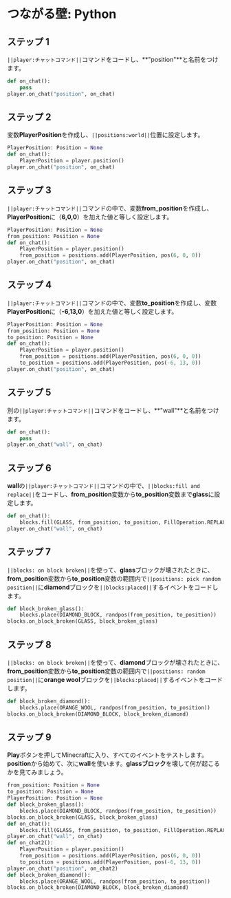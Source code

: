 # つながる壁: Python

## ステップ 1

``||player:チャットコマンド||``コマンドをコードし、**"position"**と名前をつけます。

```python
def on_chat():
    pass
player.on_chat("position", on_chat)
```

## ステップ 2
変数**PlayerPosition**を作成し、``||positions:world||``位置に設定します。

```python
PlayerPosition: Position = None
def on_chat():
    PlayerPosition = player.position()
player.on_chat("position", on_chat)
```

## ステップ 3
``||player:チャットコマンド||``コマンドの中で、変数**from_position**を作成し、**PlayerPosition**に（**6,0,0**）を加えた値と等しく設定します。
	
```python
PlayerPosition: Position = None
from_position: Position = None
def on_chat():
    PlayerPosition = player.position()
    from_position = positions.add(PlayerPosition, pos(6, 0, 0))
player.on_chat("position", on_chat)
```

## ステップ 4
``||player:チャットコマンド||``コマンドの中で、変数**to_position**を作成し、変数**PlayerPosition**に（**-6,13,0**）を加えた値と等しく設定します。

```python
PlayerPosition: Position = None
from_position: Position = None
to_position: Position = None
def on_chat():
    PlayerPosition = player.position()
    from_position = positions.add(PlayerPosition, pos(6, 0, 0))
    to_position = positions.add(PlayerPosition, pos(-6, 13, 0))
player.on_chat("position", on_chat)
```

## ステップ 5
別の``||player:チャットコマンド||``コマンドをコードし、**"wall"**と名前をつけます。

```python
def on_chat():
    pass
player.on_chat("wall", on_chat)
```

## ステップ 6
**wall**の``||player:チャットコマンド||``コマンドの中で、``||blocks:fill and replace||``をコードし、**from_position**変数から**to_position**変数まで**glass**に設定します。

```python
def on_chat():
    blocks.fill(GLASS, from_position, to_position, FillOperation.REPLACE)
player.on_chat("wall", on_chat)
```

## ステップ 7
``||blocks: on block broken||``を使って、**glass**ブロックが壊されたときに、**from_position**変数から**to_position**変数の範囲内で``||positions: pick random position||``に**diamond**ブロックを``||blocks:placed||``するイベントをコードします。

```python
def block_broken_glass():
    blocks.place(DIAMOND_BLOCK, randpos(from_position, to_position))
blocks.on_block_broken(GLASS, block_broken_glass)
```

## ステップ 8
``||blocks: on block broken||``を使って、**diamond**ブロックが壊されたときに、**from_position**変数から**to_position**変数の範囲内で``||positions: random position||``に**orange wool**ブロックを``||blocks:placed||``するイベントをコードします。

```python
def block_broken_diamond():
    blocks.place(ORANGE_WOOL, randpos(from_position, to_position))
blocks.on_block_broken(DIAMOND_BLOCK, block_broken_diamond)
```

## ステップ 9
**Play**ボタンを押してMinecraftに入り、すべてのイベントをテストします。**position**から始めて、次に**wall**を使います。**glassブロック**を壊して何が起こるかを見てみましょう。

```python
from_position: Position = None
to_position: Position = None
PlayerPosition: Position = None
def block_broken_glass():
    blocks.place(DIAMOND_BLOCK, randpos(from_position, to_position))
blocks.on_block_broken(GLASS, block_broken_glass)
def on_chat():
    blocks.fill(GLASS, from_position, to_position, FillOperation.REPLACE)
player.on_chat("wall", on_chat)
def on_chat2():
    PlayerPosition = player.position()
    from_position = positions.add(PlayerPosition, pos(6, 0, 0))
    to_position = positions.add(PlayerPosition, pos(-6, 13, 0))
player.on_chat("position", on_chat2)
def block_broken_diamond():
    blocks.place(ORANGE_WOOL, randpos(from_position, to_position))
blocks.on_block_broken(DIAMOND_BLOCK, block_broken_diamond)
```